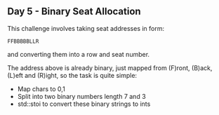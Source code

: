 Day 5 - Binary Seat Allocation
----

This challenge involves taking seat addresses in form:


```FFBBBBBLLR```

and converting them into a row and seat number.

The address above is already binary, just mapped from (F)ront, (B)ack, (L)eft and (R)ight, so the task is quite simple:

 - Map chars to 0,1
 - Split into two binary numbers length 7 and 3
 - std::stoi to convert these binary strings to ints


 